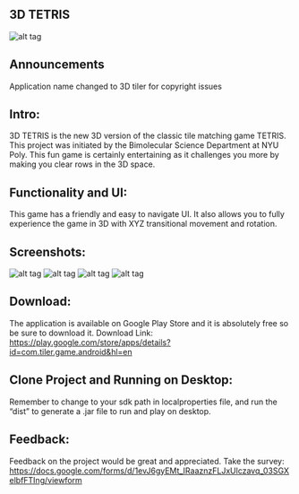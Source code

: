 3D TETRIS
----------------------------
![alt tag](http://imgur.com/SYBZuNn.png)

Announcements
-------------------------
Application name changed to 3D tiler for copyright issues

Intro:
------
3D TETRIS is the new 3D version of the classic tile matching game TETRIS. This project was initiated by the Bimolecular Science Department at NYU Poly. This fun game is certainly entertaining as it challenges you more by making you clear rows in the 3D space.


Functionality and UI:
----------------------
This game has a friendly and easy to navigate UI. It also allows you to fully experience the game in 3D with XYZ transitional movement and rotation.

Screenshots:
-------------
![alt tag](http://imgur.com/5XCn3ZI.png)
![alt tag](http://imgur.com/Aw0Or3g.png)
![alt tag](http://imgur.com/MBijc72.png)
![alt tag](http://imgur.com/zV00HPn.png)


Download:
---------
The application is available on Google Play Store and it is absolutely free so be sure to download it.
Download Link: https://play.google.com/store/apps/details?id=com.tiler.game.android&hl=en


Clone Project and Running on Desktop:
--------------------------------------
Remember to change to your sdk path in localproperties file, and run the “dist” to generate a .jar file to run and play on desktop.


Feedback:
---------
Feedback on the project would be great and appreciated. Take the survey:
https://docs.google.com/forms/d/1evJ6gyEMt_IRaaznzFLJxUlczavq_03SGXelbfFTIng/viewform
